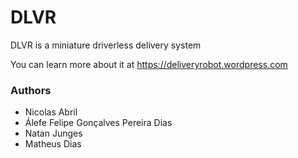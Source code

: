 # DLVR

DLVR is a miniature driverless delivery system

You can learn more about it at https://deliveryrobot.wordpress.com

### Authors
* Nicolas Abril
* Álefe Felipe Gonçalves Pereira Dias
* Natan Junges
* Matheus Dias

